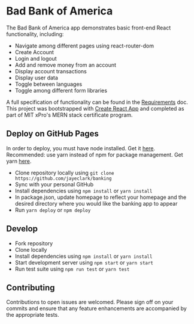 # Bad Bank of America

The Bad Bank of America app demonstrates basic front-end React functionality, including:
* Navigate among different pages using react-router-dom
* Create Account
* Login and logout
* Add and remove money from an account
* Display account transactions
* Display user data
* Toggle between languages
* Toggle among different form libraries

A full specification of functionality can be found in the [Requirements](https://jayeclark.github.io/banking/docs/requirements.md) doc. This project was bootstrapped with [Create React App](https://github.com/facebook/create-react-app) and completed as part of MIT xPro's MERN stack certificate program.

## Deploy on GitHub Pages
In order to deploy, you must have node installed. Get it [here](https://nodejs.org/). Recommended: use yarn instead of npm for package management. Get yarn [here](https://getyarn.io/).
* Clone repository locally using ```git clone https://github.com/jayeclark/banking```
* Sync with your personal GitHub
* Install dependencies using ```npm install``` or ```yarn install```
* In package.json, update homepage to reflect your homepage and the desired directory where you would like the banking app to appear
* Run ```yarn deploy``` or ```npm deploy```

## Develop
* Fork repository 
* Clone locally
* Install dependencies using ```npm install``` or ```yarn install```
* Start development server using ```npm start``` or ```yarn start```
* Run test suite using ```npm run test``` or ```yarn test```

## Contributing
Contributions to open issues are welcomed. Please sign off on your commits and ensure that any feature enhancements are accompanied by the appropriate tests.